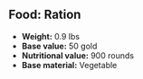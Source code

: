 ## Food: Ration
- **Weight:** 0.9 lbs
- **Base value:** 50 gold
- **Nutritional value:** 900 rounds
- **Base material:** Vegetable
